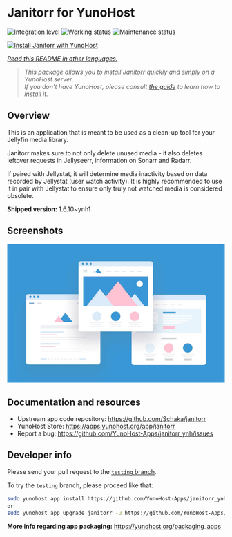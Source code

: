 <!--
N.B.: This README was automatically generated by <https://github.com/YunoHost/apps/tree/master/tools/readme_generator>
It shall NOT be edited by hand.
-->

# Janitorr for YunoHost

[![Integration level](https://img.shields.io/endpoint?url=https://yunorunner.tiesiog.lt/api/badge/janitorr/integration)](https://ci-apps.yunohost.org/ci/apps/janitorr/)
![Working status](https://img.shields.io/endpoint?url=https://yunorunner.tiesiog.lt/api/badge/janitorr/status)
![Maintenance status](https://apps.yunohost.org/badge/maintained/janitorr)

[![Install Janitorr with YunoHost](https://install-app.yunohost.org/install-with-yunohost.svg)](https://install-app.yunohost.org/?app=janitorr)

*[Read this README in other languages.](./ALL_README.md)*

> *This package allows you to install Janitorr quickly and simply on a YunoHost server.*  
> *If you don't have YunoHost, please consult [the guide](https://yunohost.org/install) to learn how to install it.*

## Overview

This is an application that is meant to be used as a clean-up tool for your Jellyfin media library.

Janitorr makes sure to not only delete unused media - it also deletes leftover requests in Jellyseerr, information on Sonarr and Radarr. 

If paired with Jellystat, it will determine media inactivity based on data recorded by Jellystat (user watch activity). It is highly recommended to use it in pair with Jellystat to ensure only truly not watched media is considered obsolete.



**Shipped version:** 1.6.10~ynh1



## Screenshots

![Screenshot of Janitorr](./doc/screenshots/example.jpg)

## Documentation and resources

- Upstream app code repository: <https://github.com/Schaka/janitorr>
- YunoHost Store: <https://apps.yunohost.org/app/janitorr>
- Report a bug: <https://github.com/YunoHost-Apps/janitorr_ynh/issues>

## Developer info

Please send your pull request to the [`testing` branch](https://github.com/YunoHost-Apps/janitorr_ynh/tree/testing).

To try the `testing` branch, please proceed like that:

```bash
sudo yunohost app install https://github.com/YunoHost-Apps/janitorr_ynh/tree/testing --debug
or
sudo yunohost app upgrade janitorr -u https://github.com/YunoHost-Apps/janitorr_ynh/tree/testing --debug
```

**More info regarding app packaging:** <https://yunohost.org/packaging_apps>
